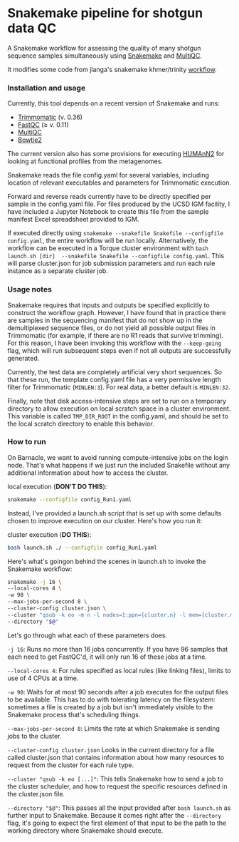 # Snakemake pipeline for shotgun data QC

A Snakemake workflow for assessing the quality of many shotgun sequence samples
simultaneously using [Snakemake](https://bitbucket.org/snakemake/snakemake/wiki/Home)
and [MultiQC](http://multiqc.info).

It modifies some code from jlanga's snakemake khmer/trinity
[workflow](https://github.com/jlanga/khmer_trinity_snakemake). 


### Installation and usage

Currently, this tool depends on a recent version of Snakemake and runs:
- [Trimmomatic](http://www.usadellab.org/cms/?page=trimmomatic) (v. 0.36)
- [FastQC](http://www.bioinformatics.babraham.ac.uk/projects/fastqc/) (≥ v. 0.11)
- [MultiQC](http://multiqc.info)
- [Bowtie2](http://bowtie-bio.sourceforge.net/bowtie2/index.shtml)

The current version also has some provisions for executing [HUMAnN2](https://bitbucket.org/biobakery/humann2/wiki/Home)
for looking at functional profiles from the metagenomes. 

Snakemake reads the file config.yaml for several variables, including location
of relevant executables and parameters for Trimmomatic execution.

Forward and reverse reads currently have to be directly specified per sample
in the config.yaml file. For files produced by the UCSD IGM facility, I have
included a Jupyter Notebook to create this file from the sample manifest Excel
spreadsheet provided to IGM.

If executed directly using `snakemake --snakefile Snakefile --configfile config.yaml`,
the entire workflow will be run locally. Alternatively, the workflow can be
executed in a Torque cluster environment with `bash launch.sh [dir] 
--snakefile Snakefile --configfile config.yaml`. This will parse cluster.json
for job submission parameters and run each rule instance as a separate cluster
job.


### Usage notes

Snakemake requires that inputs and outputs be specified explicitly to construct
the workflow graph. However, I have found that in practice there are samples
in the sequencing manifest that do not show up in the demultiplexed sequence
files, or do not yield all possible output files in Trimmomatic (for example,
if there are no R1 reads that survive trimming). For this reason, I have been
invoking this workflow with the `--keep-going` flag, which will run subsequent
steps even if not all outputs are successfully generated.

Currently, the test data are completely artificial very short sequences. So that
these run, the template config.yaml file has a very permissive length filter for
Trimmomatic (`MINLEN:3`). For real data, a better default is `MINLEN:32`.

Finally, note that disk access-intensive steps are set to run on a temporary
directory to allow execution on local scratch space in a cluster environment.
This variable is called `TMP_DIR_ROOT` in the config.yaml, and should be set to
the local scratch directory to enable this behavior. 


### How to run

On Barnacle, we want to avoid running compute-intensive jobs on the login node.
That's what happens if we just run the included Snakefile without any
additional information about how to access the cluster.

local execution (**DON'T DO THIS**):
```bash
snakemake --configfile config_Run1.yaml
```

Instead, I've provided a launch.sh script that is set up with some defaults
chosen to improve execution on our cluster. Here's how you run it:

cluster execution (**DO THIS**):
```bash
bash launch.sh ./ --configfile config_Run1.yaml
```

Here's what's goingon behind the scenes in launch.sh to invoke the Snakemake
workflow:

```bash
snakemake -j 16 \
--local-cores 4 \
-w 90 \
--max-jobs-per-second 8 \
--cluster-config cluster.json \
--cluster "qsub -k eo -m n -l nodes=1:ppn={cluster.n} -l mem={cluster.mem}gb -l walltime={cluster.time}" \
--directory "$@"
```

Let's go through what each of these parameters does.

`-j 16`: Runs no more than 16 jobs concurrently. If you have 96 samples that
each need to get FastQC'd, it will only run 16 of these jobs at a time.

`--local-cores 4`: For rules specified as local rules (like linking files),
limits to use of 4 CPUs at a time. 

`-w 90`: Waits for at most 90 seconds after a job executes for the output files
to be available. This has to do with tolerating latency on the filesystem:
sometimes a file is created by a job but isn't immediately visible to the
Snakemake process that's scheduling things.

`--max-jobs-per-second 8`: Limits the rate at which Snakemake is sending jobs
to the cluster.

`--cluster-config cluster.json` Looks in the current directory for a file
called cluster.json that contains information about how many resources to
request from the cluster for each rule type.

`--cluster "qsub -k eo [...]"`: This tells Snakemake how to send a job to the
cluster scheduler, and how to request the specific resources defined in the
cluster.json file.

`--directory "$@"`: This passes all the input provided after `bash launch.sh`
as further input to Snakemake. Because it comes right after the `--directory`
flag, it's going to expect the first element of that input to be the path to
the working directory where Snakemake should execute. 


